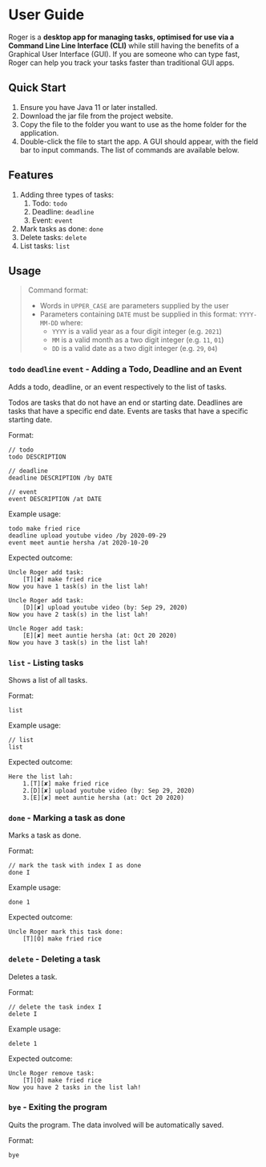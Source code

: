 # User Guide
Roger is a **desktop app for managing tasks, optimised for use via a Command Line Line Interface (CLI)** while still having the benefits of a Graphical User Interface (GUI). If you are someone who can type fast, Roger can help you track your tasks faster than traditional GUI apps.

## Quick Start
1. Ensure you have Java 11 or later installed.
1. Download the jar file from the project website.
1. Copy the file to the folder you want to use as the home folder for the application.
1. Double-click the file to start the app. A GUI should appear, with the field bar to input commands. The list of commands are available below.

## Features
1. Adding three types of tasks:
    1. Todo: `todo`
    1. Deadline: `deadline`
    1. Event: `event`
1. Mark tasks as done: `done`
1. Delete tasks: `delete`
1. List tasks: `list`

## Usage
> Command format:
> - Words in `UPPER_CASE` are parameters supplied by the user
> - Parameters containing `DATE` must be supplied in this format: `YYYY-MM-DD` where:
>   - `YYYY` is a valid year as a four digit integer (e.g. `2021`)
>   - `MM` is a valid month as a two digit integer (e.g. `11`, `01`)
>   - `DD` is a valid date as a two digit integer (e.g. `29`, `04`)

### `todo` `deadline` `event` - Adding a Todo, Deadline and an Event
Adds a todo, deadline, or an event respectively to the list of tasks.

Todos are tasks that do not have an end or starting date.
Deadlines are tasks that have a specific end date.
Events are tasks that have a specific starting date.

Format:
```
// todo
todo DESCRIPTION

// deadline
deadline DESCRIPTION /by DATE

// event
event DESCRIPTION /at DATE
```

Example usage:
```
todo make fried rice
deadline upload youtube video /by 2020-09-29
event meet auntie hersha /at 2020-10-20
```

Expected outcome:
```
Uncle Roger add task:
    [T][✘] make fried rice
Now you have 1 task(s) in the list lah!

Uncle Roger add task:
    [D][✘] upload youtube video (by: Sep 29, 2020)
Now you have 2 task(s) in the list lah!

Uncle Roger add task:
    [E][✘] meet auntie hersha (at: Oct 20 2020)
Now you have 3 task(s) in the list lah!
```

### `list` - Listing tasks
Shows a list of all tasks.

Format:
```
list
```

Example usage:
```
// list
list
```

Expected outcome:
```
Here the list lah:
    1.[T][✘] make fried rice
    2.[D][✘] upload youtube video (by: Sep 29, 2020)
    3.[E][✘] meet auntie hersha (at: Oct 20 2020)
```

### `done` - Marking a task as done
Marks a task as done.

Format:
```
// mark the task with index I as done
done I
```

Example usage:
```
done 1
```

Expected outcome:
```
Uncle Roger mark this task done:
    [T][O] make fried rice
```

### `delete` - Deleting a task
Deletes a task.

Format:
```
// delete the task index I
delete I
```

Example usage:
```
delete 1
```

Expected outcome:
```
Uncle Roger remove task:
    [T][O] make fried rice
Now you have 2 tasks in the list lah!
```

### `bye` - Exiting the program
Quits the program. The data involved will be automatically saved.

Format:
```
bye
```
